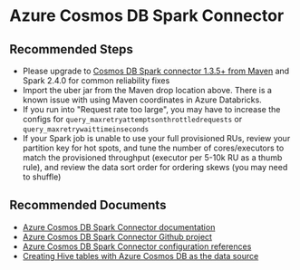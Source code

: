<properties
	pageTitle="Cosmos DB Spark Connector"
	description="Cosmos DB Spark Connector"
	service="microsoft.documentdb"
	resource="databaseAccounts"
	authors="bharathsreenivas"
   	ms.author="bharathb"
	displayOrder="92"
	selfHelpType="resource"
	supportTopicIds="32597560,32597526"
	resourceTags=""
	productPesIds="15585"
	cloudEnvironments="public"
	articleId="3d4805fd-869a-4c92-829c-057fa738757a"
/>

# Azure Cosmos DB Spark Connector

## **Recommended Steps**

* Please upgrade to [Cosmos DB Spark connector 1.3.5+ from Maven](https://search.maven.org/artifact/com.microsoft.azure/azure-cosmosdb-spark_2.4.0_2.11/1.3.5/jar) and Spark 2.4.0 for common reliability fixes
* Import the uber jar from the Maven drop location above. There is a known issue with using Maven coordinates in Azure Databricks.
* If you run into "Request rate too large", you may have to increase the configs for `query_maxretryattemptsonthrottledrequests` or `query_maxretrywaittimeinseconds`
* If your Spark job is unable to use your full provisioned RUs, review your partition key for hot spots, and tune the number of cores/executors to match the provisioned throughput (executor per 5-10k RU as a thumb rule), and review the data sort order for ordering skews (you may need to shuffle)

## **Recommended Documents**

* [Azure Cosmos DB Spark Connector documentation](https://docs.microsoft.com/azure/cosmos-db/spark-connector)
* [Azure Cosmos DB Spark Connector Github project](https://github.com/Azure/azure-cosmosdb-spark/tree/master)
* [Azure Cosmos DB Spark Connector configuration references](https://github.com/Azure/azure-cosmosdb-spark/wiki/Configuration-references)
* [Creating Hive tables with Azure Cosmos DB as the data source](https://github.com/Azure/azure-cosmosdb-spark/wiki/Connecting-Cosmos-DB-with-PowerBI-using-spark-and-databricks-permium#creating-hive-spark-table-with-cosmos-db-data-source)
